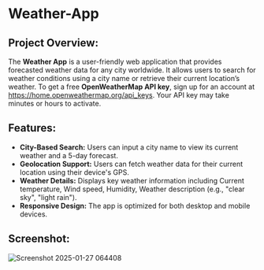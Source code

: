 # Weather-App
## Project Overview:
The **Weather App** is a user-friendly web application that provides forecasted weather data for any city worldwide. It allows users to search for weather conditions using a city name or retrieve their current location’s weather. To get a free **OpenWeatherMap API key**, sign up for an account at https://home.openweathermap.org/api_keys. Your API key may take minutes or hours to activate. 
## Features:
- **City-Based Search:** Users can input a city name to view its current weather and a 5-day forecast.
- **Geolocation Support:** Users can fetch weather data for their current location using their device's GPS.
- **Weather Details:** Displays key weather information including Current temperature, Wind speed, Humidity, Weather description (e.g., "clear sky", "light rain").
- **Responsive Design:** The app is optimized for both desktop and mobile devices.

## Screenshot:
![Screenshot 2025-01-27 064408](https://github.com/user-attachments/assets/366cac82-5977-48de-b859-d4c52a73412b)
<br><br>


